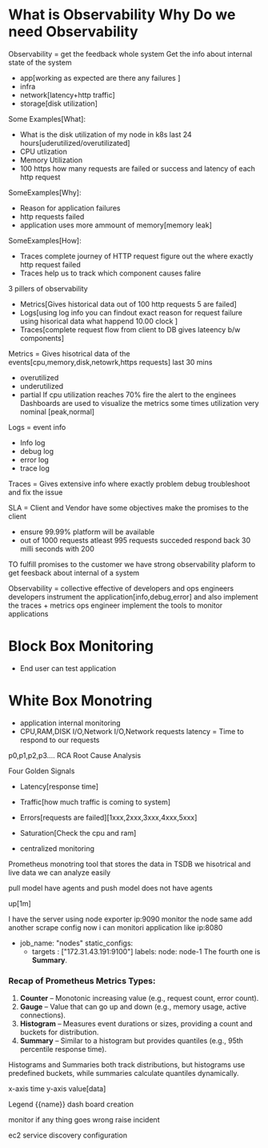 # What is Observability Why Do we need Observability
Observability = get the feedback whole system
Get the info about internal state of the system
- app[working as expected are there any failures ]
- infra
- network[latency+http traffic]
- storage[disk utilization]

Some Examples[What]:
- What is the disk utilization of my node in k8s last 24 hours[uderutilized/overutilizated]
- CPU utlization
- Memory Utilization
- 100 https how many requests are failed or success and latency of each http request

SomeExamples[Why]:
- Reason for application failures
- http requests failed
- application uses more ammount of memory[memory leak]

SomeExamples[How]:
- Traces complete journey of HTTP request figure out the where exactly http request failed
- Traces help us to track which component causes falire

3 pillers of observability
- Metrics[Gives historical data out of 100 http requests 5 are failed]
- Logs[using log info you can findout exact reason for request failure using hisorical data what happend 10.00 clock ]
- Traces[complete request flow from client to DB gives lateency b/w components]

Metrics = Gives hisotrical data of the events[cpu,memory,disk,netowrk,https requests] last 30 mins
- overutilized
- underutilized
- partial
If cpu utilization reaches 70% fire the alert to the enginees
Dashboards are used to visualize the metrics
some times utilization very nominal [peak,normal]

Logs = event info 
- Info log
- debug log
- error log
- trace log

Traces = Gives extensive info where exactly problem debug troubleshoot and fix the issue

SLA = Client and Vendor have some objectives make the promises to the client 
- ensure 99.99% platform will be available 
- out of 1000 requests atleast 995 requests succeded respond back 30 milli seconds with 200

TO fulfill promises to the customer we have strong observability plaform to get feesback about internal of a system 

Observability = collective effective of developers and ops engineers
developers instrument the application[info,debug,error] and also implement the traces + metrics
ops engineer implement the tools to monitor applications

# Block Box Monitoring
- End user can test application
# White Box Monotring
- application internal monitoring
- CPU,RAM,DISK I/O,Network I/O,Network requests
latency = Time to respond to our requests

p0,p1,p2,p3....
RCA Root Cause Analysis

Four Golden Signals
- Latency[response time]
- Traffic[how much traffic is coming to system]
- Errors[requests are failed][1xxx,2xxx,3xxx,4xxx,5xxx]
- Saturation[Check the cpu and ram]

- centralized monitoring

Prometheus monotring tool that stores the data in TSDB we hisotrical and live data we can analyze easily 

pull model have agents and push model does not have agents

up[1m]

I have the server using node exporter ip:9090 monitor the node same add another scrape config now i can monitori application like ip:8080

- job_name: "nodes"
  static_configs: 
    - targets : ["172.31.43.191:9100"]
      labels:
        node: node-1
The fourth one is **Summary**.  

### Recap of Prometheus Metrics Types:  
1. **Counter** – Monotonic increasing value (e.g., request count, error count).  
2. **Gauge** – Value that can go up and down (e.g., memory usage, active connections).  
3. **Histogram** – Measures event durations or sizes, providing a count and buckets for distribution.  
4. **Summary** – Similar to a histogram but provides quantiles (e.g., 95th percentile response time).  

Histograms and Summaries both track distributions, but histograms use predefined buckets, while summaries calculate quantiles dynamically.

x-axis time y-axis value[data]

Legend {{name}} dash board creation

monitor if any thing goes wrong raise incident

ec2 service discovery configuration
